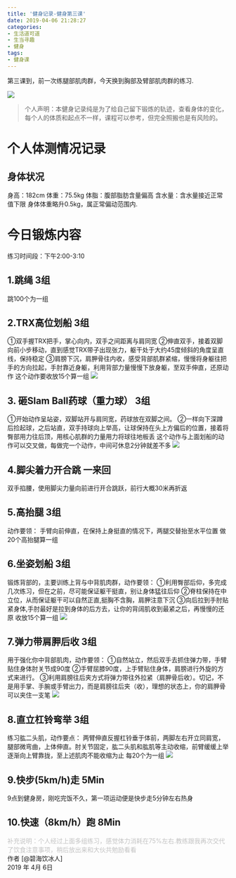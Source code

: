 ```yaml
---
title: '健身记录-健身第三课'
date: 2019-04-06 21:28:27
categories:
- 生活道可道
- 生当寻趣
- 健身
tags:
- 健身课
---
```





第三课到，前一次练腿部肌肉群，今天换到胸部及臂部肌肉群的练习.

![](https://raw.githubusercontent.com/liruixue/muqiaosite/master/images/life-gym/class3-home.jpg)
<!-- more -->
>个人声明：本健身记录纯是为了给自己留下锻炼的轨迹，查看身体的变化，每个人的体质和起点不一样，课程可以参考，但完全照搬也是有风险的。


#  个人体测情况记录
##  身体状况
身高：182cm
体重：75.5kg
体脂：腹部脂肪含量偏高
含水量：含水量接近正常值下限
身体体重略升0.5kg，属正常偏动范围内.
#  今日锻炼内容
练习时间段：下午2:00-3:10
##  1.跳绳   3组
跳100个为一组
##  2.TRX高位划船   3组
①双手握TRX把手，掌心向内，双手之间距离与肩同宽
②伸直双手，接着双脚向前小步移动，直到感觉TRX带子出现张力，躯干处于大约45度倾斜的角度呈直线，保持稳定
③肩膀下沉，肩胛骨往内收，感受背部肌群紧缩，慢慢将身躯往把手的方向拉起，手肘靠近身躯，利用背部力量慢慢下放身躯，至双手伸直，还原动作
这个动作要收放15个算一组
![](https://raw.githubusercontent.com/liruixue/muqiaosite/master/images/life-gym/class3-trx.gif)
##  3. 砸Slam Ball药球（重力球）  3组
①开始动作呈站姿，双脚站开与肩同宽，药球放在双脚之间。
②一样向下深蹲后捡起球，之后站直，双手持球向上举高，让球保持在头上方偏后的位置，接着将臀部用力往后顶，用核心肌群的力量用力将球往地板丢
这个动作与上面划船的动作可以交叉做，每做完一个动作，中间可休息2分钟就差不多
![](https://raw.githubusercontent.com/liruixue/muqiaosite/master/images/life-gym/class3-gravity-ball.jpg)
##  4.脚尖着力开合跳  一来回
双手掐腰，使用脚尖力量向前进行开合跳跃，前行大概30米再折返
##  5.高抬腿   3组
动作要领：
手臂向前伸直，在保持上身挺直的情况下，两腿交替抬至水平位置
做20个高抬腿算一组
##  6.坐姿划船   3组
锻炼背部的，主要训练上背与中背肌肉群，动作要领：
①利用臀部后仰，多完成几次练习，但在之前，尽可能保证躯干挺直，别让身体猛往后仰
②脊柱保持在中立位，从而保证躯干可以自然正直,挺胸不含胸，肩胛注意下沉
③向后拉到手肘贴紧身体,手肘最好是拉到身体的后方去，让你的背阔肌收到最紧之后，再慢慢的还原
收放15个算一组
![](https://raw.githubusercontent.com/liruixue/muqiaosite/master/images/life-gym/class3-seat-boat.gif)
##  7.弹力带肩胛后收  3组
用于强化你中背部肌肉，动作要领：
①自然站立，然后双手去抓住弹力带，手臂贴住身体肘关节成90度
②手臂屈膝90度，上手臂贴住身体，肩膀进行外旋的方式来进行。
③利用肩膀往后夹方式将弹力带往外拉紧（肩胛骨后收）。切记，不是用手掌、手腕或手臂出力，而是肩膀往后夹（收），理想的状态上，你的肩胛骨可以夹住一支笔
![](https://raw.githubusercontent.com/liruixue/muqiaosite/master/images/life-gym/class3-tanlidai.gif)
##  8.直立杠铃弯举  3组
练习肱二头肌，动作要点：
两臂伸直反握杠铃垂于体前，两脚左右开立同肩宽，腿部微弯曲，上体伸直。肘关节固定，肱二头肌和肱肌等主动收缩，前臂缓缓上举逐渐向上臂靠拢，至上述肌肉不能收缩为止
每20个为一组
![](https://raw.githubusercontent.com/liruixue/muqiaosite/master/images/life-gym/class3-gangling.jpg)
##  9.快步(5km/h)走      5Min
9点到健身房，刚吃完饭不久，第一项运动便是快步走5分钟左右热身
##  10.快速（8km/h）跑      8Min 

<font color=#c3c3c3>补充说明：个人经过上面多组练习，感觉体力消耗在75%左右.教练跟我再次交代了饮食注意事项，稍后放出来和大伙共勉励看看</font>
</br>
作者 [@碧海饮冰人]    
2019 年 4月 6日    



